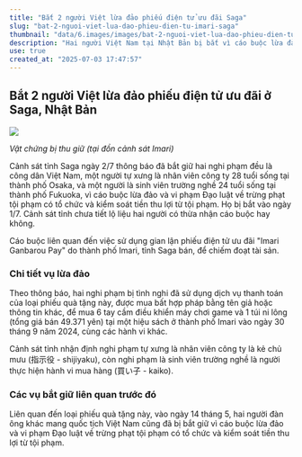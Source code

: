 ```yaml
---
title: "Bắt 2 người Việt lừa đảo phiếu điện tử ưu đãi Saga"
slug: "bat-2-nguoi-viet-lua-dao-phieu-dien-tu-imari-saga"
thumbnail: "data/6.images/images/bat-2-nguoi-viet-lua-dao-phieu-dien-tu-imari-saga.webp"
description: "Hai người Việt Nam tại Nhật Bản bị bắt vì cáo buộc lừa đảo sử dụng phiếu điện tử ưu đãi của thành phố Imari tỉnh Saga để chiếm đoạt tài sản."
use: true
created_at: "2025-07-03 17:47:57"
---
```


## Bắt 2 người Việt lừa đảo phiếu điện tử ưu đãi ở Saga, Nhật Bản

![](/images/20250703-00010021-yomseibu-000-1-view.webp)

*Vật chứng bị thu giữ (tại đồn cảnh sát Imari)*

Cảnh sát tỉnh Saga ngày 2/7 thông báo đã bắt giữ hai nghi phạm đều là công dân Việt Nam, một người tự xưng là nhân viên công ty 28 tuổi sống tại thành phố Osaka, và một người là sinh viên trường nghề 24 tuổi sống tại thành phố Fukuoka, vì cáo buộc lừa đảo và vi phạm Đạo luật về trừng phạt tội phạm có tổ chức và kiểm soát tiền thu lợi từ tội phạm. Họ bị bắt vào ngày 1/7. Cảnh sát tỉnh chưa tiết lộ liệu hai người có thừa nhận cáo buộc hay không.

Cáo buộc liên quan đến việc sử dụng gian lận phiếu điện tử ưu đãi "Imari Ganbarou Pay" do thành phố Imari, tỉnh Saga bán, để chiếm đoạt tài sản.

### Chi tiết vụ lừa đảo

Theo thông báo, hai nghi phạm bị tình nghi đã sử dụng dịch vụ thanh toán của loại phiếu quà tặng này, được mua bất hợp pháp bằng tên giả hoặc thông tin khác, để mua 6 tay cầm điều khiển máy chơi game và 1 túi ni lông (tổng giá bán 49.371 yên) tại một hiệu sách ở thành phố Imari vào ngày 30 tháng 9 năm 2024, cùng các hành vi khác.

Cảnh sát tỉnh nhận định nghi phạm tự xưng là nhân viên công ty là kẻ chủ mưu (指示役 - shijiyaku), còn nghi phạm là sinh viên trường nghề là người thực hiện hành vi mua hàng (買い子 - kaiko).

### Các vụ bắt giữ liên quan trước đó

Liên quan đến loại phiếu quà tặng này, vào ngày 14 tháng 5, hai người đàn ông khác mang quốc tịch Việt Nam cũng đã bị bắt giữ vì cáo buộc lừa đảo và vi phạm Đạo luật về trừng phạt tội phạm có tổ chức và kiểm soát tiền thu lợi từ tội phạm.